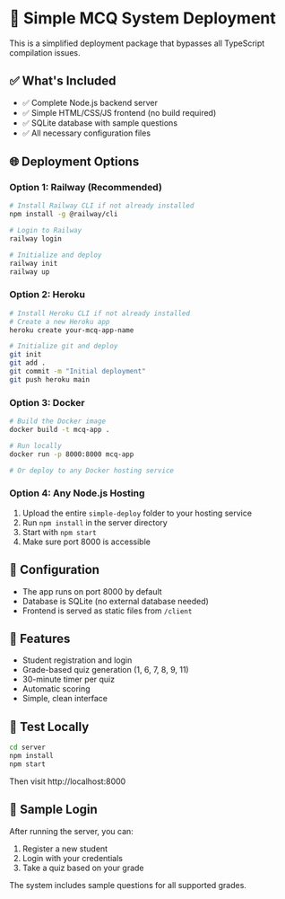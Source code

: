# 🚀 Simple MCQ System Deployment

This is a simplified deployment package that bypasses all TypeScript compilation issues.

## ✅ What's Included
- ✅ Complete Node.js backend server
- ✅ Simple HTML/CSS/JS frontend (no build required)
- ✅ SQLite database with sample questions
- ✅ All necessary configuration files

## 🌐 Deployment Options

### Option 1: Railway (Recommended)
```bash
# Install Railway CLI if not already installed
npm install -g @railway/cli

# Login to Railway
railway login

# Initialize and deploy
railway init
railway up
```

### Option 2: Heroku
```bash
# Install Heroku CLI if not already installed
# Create a new Heroku app
heroku create your-mcq-app-name

# Initialize git and deploy
git init
git add .
git commit -m "Initial deployment"
git push heroku main
```

### Option 3: Docker
```bash
# Build the Docker image
docker build -t mcq-app .

# Run locally
docker run -p 8000:8000 mcq-app

# Or deploy to any Docker hosting service
```

### Option 4: Any Node.js Hosting
1. Upload the entire `simple-deploy` folder to your hosting service
2. Run `npm install` in the server directory
3. Start with `npm start`
4. Make sure port 8000 is accessible

## 🔧 Configuration
- The app runs on port 8000 by default
- Database is SQLite (no external database needed)
- Frontend is served as static files from `/client`

## 🎯 Features
- Student registration and login
- Grade-based quiz generation (1, 6, 7, 8, 9, 11)
- 30-minute timer per quiz
- Automatic scoring
- Simple, clean interface

## 🧪 Test Locally
```bash
cd server
npm install
npm start
```
Then visit http://localhost:8000

## 📝 Sample Login
After running the server, you can:
1. Register a new student
2. Login with your credentials
3. Take a quiz based on your grade

The system includes sample questions for all supported grades.